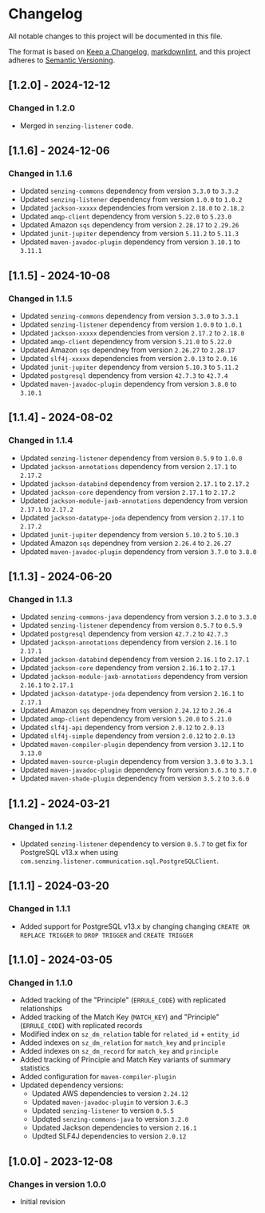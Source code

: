 # Changelog

All notable changes to this project will be documented in this file.

The format is based on [Keep a Changelog](https://keepachangelog.com/en/1.0.0/),
[markdownlint](https://dlaa.me/markdownlint/),
and this project adheres to [Semantic Versioning](https://semver.org/spec/v2.0.0.html).

## [1.2.0] - 2024-12-12

### Changed in 1.2.0

- Merged in `senzing-listener` code.

## [1.1.6] - 2024-12-06

### Changed in 1.1.6

- Updated `senzing-commons` dependency from version `3.3.0` to `3.3.2`
- Updated `senzing-listener` dependency from version `1.0.0` to `1.0.2`
- Updated `jackson-xxxxx` dependencies from version `2.18.0` to `2.18.2`
- Updated `amqp-client` dependency from version `5.22.0` to `5.23.0`
- Updated Amazon `sqs` dependency from version `2.28.17` to `2.29.26`
- Updated `junit-jupiter` dependency from version `5.11.2` to `5.11.3`
- Updated `maven-javadoc-plugin` dependency from version `3.10.1` to `3.11.1`

## [1.1.5] - 2024-10-08

### Changed in 1.1.5

- Updated `senzing-commons` dependency from version `3.3.0` to `3.3.1`
- Updated `senzing-listener` dependency from version `1.0.0` to `1.0.1`
- Updated `jackson-xxxxx` dependencies from version `2.17.2` to `2.18.0`
- Updated `amqp-client` dependency from version `5.21.0` to `5.22.0`
- Updated Amazon `sqs` dependney from version `2.26.27` to `2.28.17`
- Updated `slf4j-xxxxx` dependencies from version `2.0.13` to `2.0.16`
- Updated `junit-jupiter` dependency from version `5.10.3` to `5.11.2`
- Updated `postgresql` dependency from version `42.7.3` to `42.7.4`
- Updated `maven-javadoc-plugin` dependency from version `3.8.0` to `3.10.1`

## [1.1.4] - 2024-08-02

### Changed in 1.1.4

- Updated `senzing-listener` dependency from version `0.5.9` to `1.0.0`
- Updated `jackson-annotations` dependency from version `2.17.1` to `2.17.2`
- Updated `jackson-databind` dependency from version `2.17.1` to `2.17.2`
- Updated `jackson-core` dependency from version `2.17.1` to `2.17.2`
- Updated `jackson-module-jaxb-annotations` dependency from version `2.17.1` to `2.17.2`
- Updated `jackson-datatype-joda` dependency from version `2.17.1` to `2.17.2`
- Updated `junit-jupiter` dependency from version `5.10.2` to `5.10.3`
- Updated Amazon `sqs` dependney from version `2.26.4` to `2.26.27`
- Updated `maven-javadoc-plugin` dependency from version `3.7.0` to `3.8.0`

## [1.1.3] - 2024-06-20

### Changed in 1.1.3

- Updated `senzing-commons-java` dependency from version `3.2.0` to `3.3.0`
- Updated `senzing-listener` dependency from version `0.5.7` to `0.5.9`
- Updated  `postgresql` dependency from version `42.7.2` to `42.7.3`
- Updated `jackson-annotations` dependency from version `2.16.1` to `2.17.1`
- Updated `jackson-databind` dependency from version `2.16.1` to `2.17.1`
- Updated `jackson-core` dependency from version `2.16.1` to `2.17.1`
- Updated `jackson-module-jaxb-annotations` dependency from version `2.16.1` to `2.17.1`
- Updated `jackson-datatype-joda` dependency from version `2.16.1` to `2.17.1`
- Updated Amazon `sqs` dependney from version `2.24.12` to `2.26.4`
- Updated `amqp-client` dependency from version `5.20.0` to `5.21.0`
- Updated `slf4j-api` dependency from version `2.0.12` to `2.0.13`
- Updated `slf4j-simple` dependency from version `2.0.12` to `2.0.13`
- Updated `maven-compiler-plugin` dependency from version `3.12.1` to `3.13.0`
- Updated `maven-source-plugin` dependency from version `3.3.0` to `3.3.1`
- Updated `maven-javadoc-plugin` dependency from version `3.6.3` to `3.7.0`
- Updated `maven-shade-plugin` dependency from version `3.5.2` to `3.6.0`

## [1.1.2] - 2024-03-21

### Changed in 1.1.2

- Updated `senzing-listener` dependency to version `0.5.7` to get fix for PostgreSQL v13.x
  when using `com.senzing.listener.communication.sql.PostgreSQLClient`.

## [1.1.1] - 2024-03-20

### Changed in 1.1.1

- Added support for PostgreSQL v13.x by changing changing `CREATE OR REPLACE TRIGGER`
  to `DROP TRIGGER` and `CREATE TRIGGER`

## [1.1.0] - 2024-03-05

### Changed in 1.1.0

- Added tracking of the "Principle" (`ERRULE_CODE`) with replicated relationships
- Added tracking of the Match Key (`MATCH_KEY`) and "Principle" (`ERRULE_CODE`) 
  with replicated records
- Modified index on `sz_dm_relation` table for `related_id` + `entity_id`
- Added indexes on `sz_dm_relation` for `match_key` and `principle`
- Added indexes on `sz_dm_record` for `match_key` and `principle`
- Added tracking of Principle and Match Key variants of summary statistics
- Added configuration for `maven-compiler-plugin`
- Updated dependency versions:
    - Updated AWS dependencies to version `2.24.12`
    - Updated `maven-javadoc-plugin` to version `3.6.3`
    - Updated `senzing-listener` to version `0.5.5`
    - Updqted `senzing-commons-java` to version `3.2.0`
    - Updated Jackson dependencies to version `2.16.1`
    - Updted SLF4J dependencies to version `2.0.12`

## [1.0.0] - 2023-12-08

### Changes in version 1.0.0

- Initial revision
